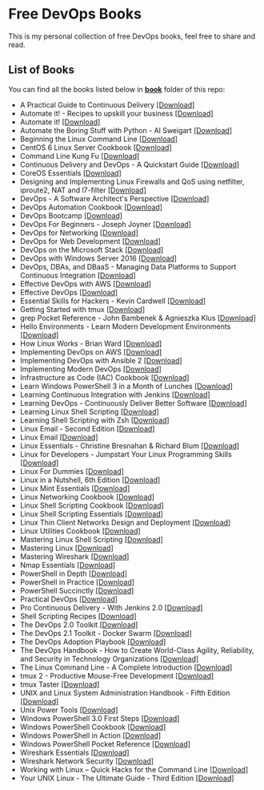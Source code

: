 # Free DevOps Books

This is my personal collection of free DevOps books, feel free to share and read.

## List of Books

You can find all the books listed below in [**book**](/book) folder of this repo:

* A Practical Guide to Continuous Delivery [[Download]](/book/A%20Practical%20Guide%20to%20Continuous%20Delivery.epub)
* Automate it! - Recipes to upskill your business [[Download]](/book/Automate%20it%21%20-%20Recipes%20to%20upskill%20your%20business.pdf)
* Automate it! [[Download]](/book/Automate%20it%21.pdf)
* Automate the Boring Stuff with Python - Al Sweigart [[Download]](/book/Automate%20the%20Boring%20Stuff%20with%20Python%20-%20Al%20Sweigart.epub)
* Beginning the Linux Command Line [[Download]](/book/Beginning%20the%20Linux%20Command%20Line.pdf)
* CentOS 6 Linux Server Cookbook [[Download]](/book/CentOS%206%20Linux%20Server%20Cookbook.pdf)
* Command Line Kung Fu [[Download]](/book/Command%20Line%20Kung%20Fu.epub)
* Continuous Delivery and DevOps - A Quickstart Guide [[Download]](/book/Continuous%20Delivery%20and%20DevOps%20-%20A%20Quickstart%20Guide.pdf)
* CoreOS Essentials [[Download]](/book/CoreOS%20Essentials.pdf)
* Designing and Implementing Linux Firewalls and QoS using netfilter, iproute2, NAT and l7-filter [[Download]](/book/Designing%20and%20Implementing%20Linux%20Firewalls%20and%20QoS%20using%20netfilter%2C%20iproute2%2C%20NAT%20and%20l7-filter.pdf)
* DevOps - A Software Architect's Perspective [[Download]](/book/DevOps%20-%20A%20Software%20Architect%27s%20Perspective.epub)
* DevOps Automation Cookbook [[Download]](/book/DevOps%20Automation%20Cookbook.pdf)
* DevOps Bootcamp [[Download]](/book/DevOps%20Bootcamp.pdf)
* DevOps For Beginners - Joseph Joyner [[Download]](/book/DevOps%20For%20Beginners%20-%20Joseph%20Joyner.epub)
* DevOps for Networking [[Download]](/book/DevOps%20for%20Networking.pdf)
* DevOps for Web Development [[Download]](/book/DevOps%20for%20Web%20Development.pdf)
* DevOps on the Microsoft Stack [[Download]](/book/DevOps%20on%20the%20Microsoft%20Stack.pdf)
* DevOps with Windows Server 2016 [[Download]](/book/DevOps%20with%20Windows%20Server%202016.pdf)
* DevOps, DBAs, and DBaaS - Managing Data Platforms to Support Continuous Integration [[Download]](/book/DevOps%2C%20DBAs%2C%20and%20DBaaS%20-%20Managing%20Data%20Platforms%20to%20Support%20Continuous%20Integration.pdf)
* Effective DevOps with AWS [[Download]](/book/Effective%20DevOps%20with%20AWS.azw3)
* Effective DevOps [[Download]](/book/Effective%20DevOps.pdf)
* Essential Skills for Hackers - Kevin Cardwell [[Download]](/book/Essential%20Skills%20for%20Hackers%20-%20Kevin%20Cardwell.epub)
* Getting Started with tmux [[Download]](/book/Getting%20Started%20with%20tmux.pdf)
* grep Pocket Reference - John Bambenek & Agnieszka Klus [[Download]](/book/grep%20Pocket%20Reference%20-%20John%20Bambenek%20%26%20Agnieszka%20Klus.epub)
* Hello Environments - Learn Modern Development Environments [[Download]](/book/Hello%20Environments%20-%20Learn%20Modern%20Development%20Environments.epub)
* How Linux Works - Brian Ward [[Download]](/book/How%20Linux%20Works%20-%20Brian%20Ward.epub)
* Implementing DevOps on AWS [[Download]](/book/Implementing%20DevOps%20on%20AWS.pdf)
* Implementing DevOps with Ansible 2 [[Download]](/book/Implementing%20DevOps%20with%20Ansible%202.epub)
* Implementing Modern DevOps [[Download]](/book/Implementing%20Modern%20DevOps.pdf)
* Infrastructure as Code (IAC) Cookbook [[Download]](/book/Infrastructure%20as%20Code%20%28IAC%29%20Cookbook.epub)
* Learn Windows PowerShell 3 in a Month of Lunches [[Download]](/book/Learn%20Windows%20PowerShell%203%20in%20a%20Month%20of%20Lunches.pdf)
* Learning Continuous Integration with Jenkins [[Download]](/book/Learning%20Continuous%20Integration%20with%20Jenkins.pdf)
* Learning DevOps - Continuously Deliver Better Software [[Download]](/book/Learning%20DevOps%20-%20Continuously%20Deliver%20Better%20Software.pdf)
* Learning Linux Shell Scripting [[Download]](/book/Learning%20Linux%20Shell%20Scripting.pdf)
* Learning Shell Scripting with Zsh [[Download]](/book/Learning%20Shell%20Scripting%20with%20Zsh.pdf)
* Linux Email - Second Edition [[Download]](/book/Linux%20Email%20-%20Second%20Edition.pdf)
* Linux Email [[Download]](/book/Linux%20Email.pdf)
* Linux Essentials - Christine Bresnahan & Richard Blum [[Download]](/book/Linux%20Essentials%20-%20Christine%20Bresnahan%20%26%20Richard%20Blum.epub)
* Linux for Developers - Jumpstart Your Linux Programming Skills [[Download]](/book/Linux%20for%20Developers%20-%20Jumpstart%20Your%20Linux%20Programming%20Skills.azw3)
* Linux For Dummies [[Download]](/book/Linux%20For%20Dummies.pdf)
* Linux in a Nutshell, 6th Edition [[Download]](/book/Linux%20in%20a%20Nutshell%2C%206th%20Edition.pdf)
* Linux Mint Essentials [[Download]](/book/Linux%20Mint%20Essentials.pdf)
* Linux Networking Cookbook [[Download]](/book/Linux%20Networking%20Cookbook.pdf)
* Linux Shell Scripting Cookbook [[Download]](/book/Linux%20Shell%20Scripting%20Cookbook.pdf)
* Linux Shell Scripting Essentials [[Download]](/book/Linux%20Shell%20Scripting%20Essentials.pdf)
* Linux Thin Client Networks Design and Deployment [[Download]](/book/Linux%20Thin%20Client%20Networks%20Design%20and%20Deployment.pdf)
* Linux Utilities Cookbook [[Download]](/book/Linux%20Utilities%20Cookbook.pdf)
* Mastering Linux Shell Scripting [[Download]](/book/Mastering%20Linux%20Shell%20Scripting.pdf)
* Mastering Linux [[Download]](/book/Mastering%20Linux.pdf)
* Mastering Wireshark [[Download]](/book/Mastering%20Wireshark.pdf)
* Nmap Essentials [[Download]](/book/Nmap%20Essentials.pdf)
* PowerShell in Depth [[Download]](/book/PowerShell%20in%20Depth.pdf)
* PowerShell in Practice [[Download]](/book/PowerShell%20in%20Practice.pdf)
* PowerShell Succinctly [[Download]](/book/PowerShell%20Succinctly.pdf)
* Practical DevOps [[Download]](/book/Practical%20DevOps.pdf)
* Pro Continuous Delivery - With Jenkins 2.0 [[Download]](/book/Pro%20Continuous%20Delivery%20-%20With%20Jenkins%202.0.pdf)
* Shell Scripting Recipes [[Download]](/book/Shell%20Scripting%20Recipes.pdf)
* The DevOps 2.0 Toolkit [[Download]](/book/The%20DevOps%202.0%20Toolkit.pdf)
* The DevOps 2.1 Toolkit - Docker Swarm [[Download]](/book/The%20DevOps%202.1%20Toolkit%20-%20Docker%20Swarm.pdf)
* The DevOps Adoption Playbook [[Download]](/book/The%20DevOps%20Adoption%20Playbook.pdf)
* The DevOps Handbook - How to Create World-Class Agility, Reliability, and Security in Technology Organizations [[Download]](/book/The%20DevOps%20Handbook%20-%20How%20to%20Create%20World-Class%20Agility%2C%20Reliability%2C%20and%20Security%20in%20Technology%20Organizations.epub)
* The Linux Command Line - A Complete Introduction [[Download]](/book/The%20Linux%20Command%20Line%20-%20A%20Complete%20Introduction.pdf)
* tmux 2 - Productive Mouse-Free Development [[Download]](/book/tmux%202%20-%20Productive%20Mouse-Free%20Development.epub)
* tmux Taster [[Download]](/book/tmux%20Taster.pdf)
* UNIX and Linux System Administration Handbook - Fifth Edition [[Download]](/book/UNIX%20and%20Linux%20System%20Administration%20Handbook%20-%20Fifth%20Edition.epub)
* Unix Power Tools [[Download]](/book/Unix%20Power%20Tools.pdf)
* Windows PowerShell 3.0 First Steps [[Download]](/book/Windows%20PowerShell%203.0%20First%20Steps.pdf)
* Windows PowerShell Cookbook [[Download]](/book/Windows%20PowerShell%20Cookbook.pdf)
* Windows PowerShell in Action [[Download]](/book/Windows%20PowerShell%20in%20Action.pdf)
* Windows PowerShell Pocket Reference [[Download]](/book/Windows%20PowerShell%20Pocket%20Reference.pdf)
* Wireshark Essentials [[Download]](/book/Wireshark%20Essentials.pdf)
* Wireshark Network Security [[Download]](/book/Wireshark%20Network%20Security.pdf)
* Working with Linux – Quick Hacks for the Command Line [[Download]](/book/Working%20with%20Linux%20%E2%80%93%20Quick%20Hacks%20for%20the%20Command%20Line.pdf)
* Your UNIX Linux - The Ultimate Guide - Third Edition [[Download]](/book/Your%20UNIX%20Linux%20-%20The%20Ultimate%20Guide%20-%20Third%20Edition.pdf)


